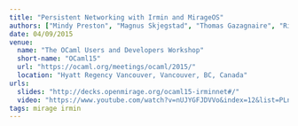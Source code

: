 ```yaml
---
title: "Persistent Networking with Irmin and MirageOS"
authors: ["Mindy Preston", "Magnus Skjegstad", "Thomas Gazagnaire", "Richard Mortier", "Anil Madhavapeddy"]
date: 04/09/2015
venue:
  name: "The OCaml Users and Developers Workshop"
  short-name: "OCaml15"
  url: "https://ocaml.org/meetings/ocaml/2015/"
  location: "Hyatt Regency Vancouver, Vancouver, BC, Canada"
urls:
  slides: "http://decks.openmirage.org/ocaml15-irminnet#/"
  video: "https://www.youtube.com/watch?v=nUJYGFJDVVo&index=12&list=PLnqUlCo055hU46uoONmhYGUbYAK27Y6rS"
tags: mirage irmin
---
```


